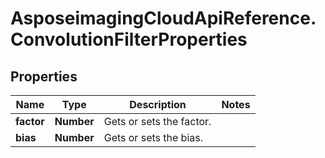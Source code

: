# AsposeimagingCloudApiReference.ConvolutionFilterProperties

## Properties
Name | Type | Description | Notes
------------ | ------------- | ------------- | -------------
**factor** | **Number** | Gets or sets the factor. | 
**bias** | **Number** | Gets or sets the bias. | 


